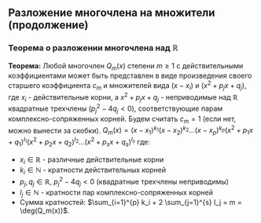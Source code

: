 ## Разложение многочлена на множители (продолжение)
### Теорема о разложении многочлена над $\mathbb{R}$

**Теорема:** Любой многочлен $Q_m(x)$ степени $m \ge 1$ с действительными коэффициентами может быть представлен в виде произведения своего старшего коэффициента $c_m$ и множителей вида $(x-x_i)$ и $(x^2+p_j x+q_j)$, где $x_i$ - действительные корни, а $x^2+p_j x+q_j$ - неприводимые над $\mathbb{R}$ квадратные трехчлены ($p_j^2 - 4q_j < 0$), соответствующие парам комплексно-сопряженных корней.
Будем считать $c_m=1$ (если нет, можно вынести за скобки).
$Q_m(x) = (x-x_1)^{k_1} (x-x_2)^{k_2} \dots (x-x_p)^{k_p} (x^2+p_1x+q_1)^{l_1} (x^2+p_2x+q_2)^{l_2} \dots (x^2+p_s x+q_s)^{l_s}$
где:
*   $x_i \in \mathbb{R}$ - различные действительные корни
*   $k_i \in \mathbb{N}$ - кратности действительных корней
*   $p_j, q_j \in \mathbb{R}$, $p_j^2 - 4q_j < 0$ (квадратные трехчлены неприводимы)
*   $l_j \in \mathbb{N}$ - кратности пар комплексно-сопряженных корней
*   Сумма кратностей: $\sum_{i=1}^{p} k_i + 2 \sum_{j=1}^{s} l_j = m = \deg(Q_m(x))$.